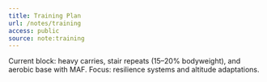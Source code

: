 ```yaml
---
title: Training Plan
url: /notes/training
access: public
source: note:training
---
```


Current block: heavy carries, stair repeats (15–20% bodyweight), and aerobic base with MAF.
Focus: resilience systems and altitude adaptations.
